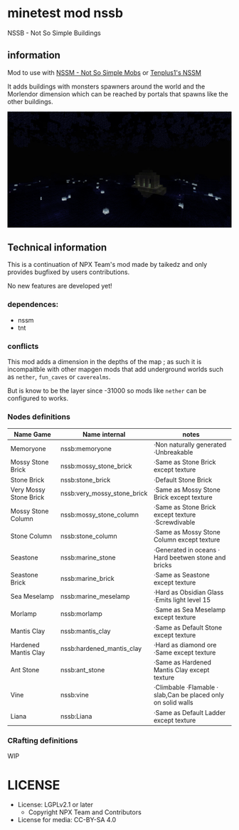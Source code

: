 # minetest mod nssb

NSSB - Not So Simple Buildings

## information

Mod to use with [NSSM - Not So Simple Mobs](https://github.com/taikedz-mt/nssm) or [Tenplus1's NSSM](https://notabug.org/TenPlus1/nssm)

It adds buildings with monsters spawners around the world and the Morlendor dimension which can be reached by portals that spawns like the other buildings.

![screenshot.png](screenshot.png)

## Technical information

This is a continuation of NPX Team's mod made by taikedz and only provides bugfixed by users contributions.

No new features are developed yet!

### dependences:

* nssm
* tnt

### conflicts

This mod adds a dimension in the depths of the map ; as such it is incompaitble with other mapgen mods that add underground worlds such as `nether`, `fun_caves` or `caverealms`.

But is know to be the layer since -31000 so mods like `nether` can be configured to works.

### Nodes definitions

| Name Game            |  Name internal            | notes              |
| -------------------- | ------------------------- | ------------------ |
| Memoryone            | nssb:memoryone            | ·Non naturally generated ·Unbreakable        |
| Mossy Stone Brick    | nssb:mossy_stone_brick    | ·Same as Stone Brick except texture     |
| Stone Brick          | nssb:stone_brick          | ·Default Stone Brick |
| Very Mossy Stone Brick | nssb:very_mossy_stone_brick | ·Same as Mossy Stone Brick except texture  |
| Mossy Stone Column   | nssb:mossy_stone_column   | ·Same as Stone Brick except texture ·Screwdivable |
| Stone Column         | nssb:stone_column         | ·Same as Mossy Stone Column except texture |
| Seastone             | nssb:marine_stone         | ·Generated in oceans · Hard beetwen stone and bricks |
| Seastone Brick       | nssb:marine_brick         | ·Same as Seastone except texture |
| Sea Meselamp         | nssb:marine_meselamp      | ·Hard as Obsidian Glass ·Emits light level 15 |
| Morlamp              | nssb:morlamp              | ·Same as Sea Meselamp except texture |
| Mantis Clay          | nssb:mantis_clay          | ·Same as Default Stone except texture |
| Hardened Mantis Clay | nssb:hardened_mantis_clay | ·Hard as diamond ore ·Same except texture |
| Ant Stone            | nssb:ant_stone            | ·Same as Hardened Mantis Clay except texture |
| Vine                 | nssb:vine                 | ·Climbable ·Flamable · slab,Can be placed only on solid walls |
| Liana                | nssb:Liana                | ·Same as Default Ladder except texture |

### CRafting definitions

WIP

# LICENSE

* License: LGPLv2.1 or later
    * Copyright NPX Team and Contributors
* License for media: CC-BY-SA 4.0

